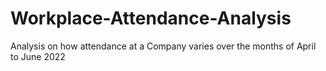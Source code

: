 # Workplace-Attendance-Analysis
Analysis on how attendance at a Company varies over the months of April to June 2022
